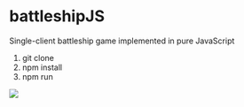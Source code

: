 # battleshipJS
Single-client battleship game implemented in pure JavaScript

1. git clone
2. npm install
3. npm run

![](https://media.giphy.com/media/VFSf6JkXjkGWO5tgjl/giphy.gif)
